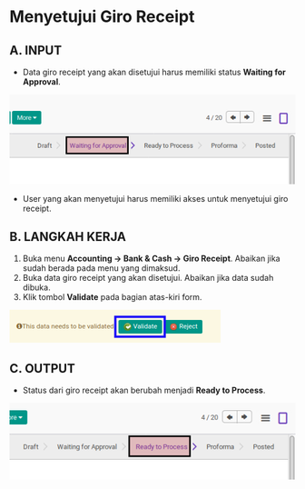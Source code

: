 # Menyetujui Giro Receipt

## A. INPUT

* Data giro receipt yang akan disetujui harus memiliki status **Waiting for Approval**.

![](../../img/giro-receipt/status-waiting-for-approval.png)

* User yang akan menyetujui harus memiliki akses untuk menyetujui giro receipt.

## B. LANGKAH KERJA

1. Buka menu **Accounting -> Bank & Cash -> Giro Receipt**. Abaikan jika sudah berada pada menu yang dimaksud.
2. Buka data giro receipt yang akan disetujui. Abaikan jika data sudah dibuka.
3. Klik tombol **Validate** pada bagian atas-kiri form.

![](../../img/giro-receipt/tombol-validate.png)

## C. OUTPUT

* Status dari giro receipt akan berubah menjadi **Ready to Process**.

![](../../img/giro-receipt/status-ready-to-process.png)
